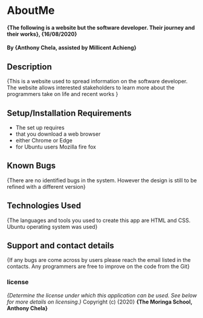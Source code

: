 # AboutMe
#### {The following is a website but the software developer. Their journey and their works}, {16/08/2020}
#### By **{Anthony Chela, assisted by Millicent Achieng}**
## Description
{This is a website used to spread information on the software developer. The website allows interested stakeholders to learn more about the programmers take on life and recent works }
## Setup/Installation Requirements
* The set up requires
* that you download a web browser 
* either Chrome or Edge 
* for Ubuntu users Mozilla fire fox 
## Known Bugs
{There are no identified bugs in the system. However the design is still to be refined with a different version}
## Technologies Used
{The languages and tools you used to create this app are HTML and CSS. Ubuntu operating system was used}
## Support and contact details
{If any bugs are come across by users please reach the email listed in the contacts. Any programmers are free to improve on the code from the Git}
### license
*{Determine the license under which this application can be used.  See below for more details on licensing.}*
Copyright (c) {2020} **{The Moringa School, Anthony Chela}**
